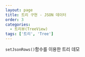 ```yaml
---
layout: page
title: 트리 구현 - JSON 데이터
order: 3
categories:
  - 트리뷰(TreeView)
tags: ['트리', 'Tree']
---
```


`setJsonRows()`함수를 이용한 트리 데모
